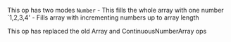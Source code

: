 This op has two modes
`Number` - This fills the whole array with one number
`1,2,3,4' - Fills array with incrementing numbers up to array length

This op has replaced the old Array and ContinuousNumberArray ops